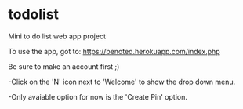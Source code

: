 # todolist
Mini to do list web app project

To use the app, got to: 
https://benoted.herokuapp.com/index.php

Be sure to make an account first ;)

-Click on the 'N' icon next to 'Welcome' to show the drop down menu.

-Only avaiable option for now is the 'Create Pin' option.
